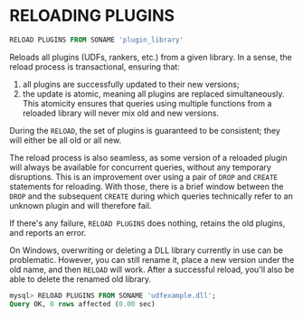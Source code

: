 # RELOADING PLUGINS

```sql
RELOAD PLUGINS FROM SONAME 'plugin_library'
```

Reloads all plugins (UDFs, rankers, etc.) from a given library. In a sense, the reload process is transactional, ensuring that:
1. all plugins are successfully updated to their new versions;
2. the update is atomic, meaning all plugins are replaced simultaneously. This atomicity ensures that queries using multiple functions from a reloaded library will never mix old and new versions.

During the `RELOAD`, the set of plugins is guaranteed to be consistent; they will either be all old or all new.

The reload process is also seamless, as some version of a reloaded plugin will always be available for concurrent queries, without any temporary disruptions. This is an improvement over using a pair of `DROP` and `CREATE` statements for reloading. With those, there is a brief window between the `DROP` and the subsequent `CREATE` during which queries technically refer to an unknown plugin and will therefore fail.

If there's any failure, `RELOAD PLUGINS` does nothing, retains the old plugins, and reports an error.

On Windows, overwriting or deleting a DLL library currently in use can be problematic. However, you can still rename it, place a new version under the old name, and then `RELOAD` will work. After a successful reload, you'll also be able to delete the renamed old library.

```sql
mysql> RELOAD PLUGINS FROM SONAME 'udfexample.dll';
Query OK, 0 rows affected (0.00 sec)
```
<!-- proofread -->
